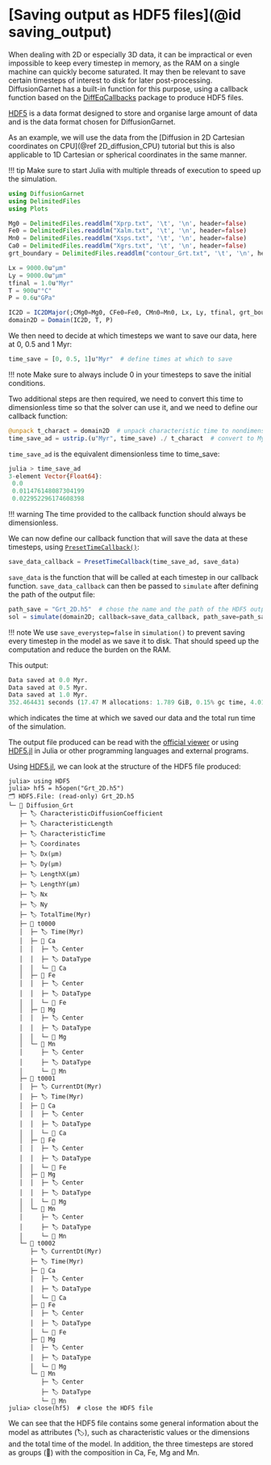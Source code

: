 # [Saving output as HDF5 files](@id saving_output)

When dealing with 2D or especially 3D data, it can be impractical or even impossible to keep every timestep in memory, as the RAM on a single machine can quickly become saturated. It may then be relevant to save certain timesteps of interest to disk for later post-processing. DiffusionGarnet has a built-in function for this purpose, using a callback function based on the [DiffEqCallbacks](https://docs.sciml.ai/DiffEqCallbacks/stable/) package to produce HDF5 files.

[HDF5](https://www.hdfgroup.org/solutions/hdf5/) is a data format designed to store and organise large amount of data and is the data format chosen for DiffusionGarnet.

As an example, we will use the data from the [Diffusion in 2D Cartesian coordinates on CPU](@ref 2D_diffusion_CPU) tutorial but this is also applicable to 1D Cartesian or spherical coordinates in the same manner.

!!! tip
    Make sure to start Julia with multiple threads of execution to speed up the simulation.

```julia
using DiffusionGarnet
using DelimitedFiles
using Plots

Mg0 = DelimitedFiles.readdlm("Xprp.txt", '\t', '\n', header=false)
Fe0 = DelimitedFiles.readdlm("Xalm.txt", '\t', '\n', header=false)
Mn0 = DelimitedFiles.readdlm("Xsps.txt", '\t', '\n', header=false)
Ca0 = DelimitedFiles.readdlm("Xgrs.txt", '\t', '\n', header=false)
grt_boundary = DelimitedFiles.readdlm("contour_Grt.txt", '\t', '\n', header=false)

Lx = 9000.0u"µm"
Ly = 9000.0u"µm"
tfinal = 1.0u"Myr"
T = 900u"°C"
P = 0.6u"GPa"

IC2D = IC2DMajor(;CMg0=Mg0, CFe0=Fe0, CMn0=Mn0, Lx, Ly, tfinal, grt_boundary)
domain2D = Domain(IC2D, T, P)
```

We then need to decide at which timesteps we want to save our data, here at 0, 0.5 and 1 Myr:

```julia
time_save = [0, 0.5, 1]u"Myr"  # define times at which to save
```

!!! note
    Make sure to always include 0 in your timesteps to save the initial conditions.

Two additional steps are then required, we need to convert this time to dimensionless time so that the solver can use it, and we need to define our callback function:

```julia
@unpack t_charact = domain2D  # unpack characteristic time to nondimensionalise the time for the simulation
time_save_ad = ustrip.(u"Myr", time_save) ./ t_charact  # convert to Myr, remove units, and convert to nondimensional time
```

`time_save_ad` is the equivalent dimensionless time to time_save:

```julia
julia > time_save_ad
3-element Vector{Float64}:
 0.0
 0.011476148087304199
 0.022952296174608398
```

!!! warning
    The time provided to the callback function should always be dimensionless.

We can now define our callback function that will save the data at these timesteps, using [`PresetTimeCallback()`](https://docs.sciml.ai/DiffEqCallbacks/stable/timed_callbacks/#DiffEqCallbacks.PresetTimeCallback):

```julia
save_data_callback = PresetTimeCallback(time_save_ad, save_data)
```

`save_data` is the function that will be called at each timestep in our callback function. `save_data_callback` can then be passed to `simulate` after defining the path of the output file:

```julia
path_save = "Grt_2D.h5"  # chose the name and the path of the HDF5 output file (make sure to add .h5 or .hdf5 at the end)
sol = simulate(domain2D; callback=save_data_callback, path_save=path_save, save_everystep=false);
```

!!! note
    We use `save_everystep=false` in `simulation()` to prevent saving every timestep in the model as we save it to disk. That should speed up the computation and reduce the burden on the RAM.

This output:

```julia
Data saved at 0.0 Myr.
Data saved at 0.5 Myr.
Data saved at 1.0 Myr.
352.464431 seconds (17.47 M allocations: 1.789 GiB, 0.15% gc time, 4.01% compilation time)
```

which indicates the time at which we saved our data and the total run time of the simulation.

The output file produced can be read with the [official viewer](https://www.hdfgroup.org/downloads/hdfview/#download) or using [HDF5.jl](https://juliaio.github.io/HDF5.jl/stable/) in Julia or other programming languages and external programs.

Using [HDF5.jl](https://juliaio.github.io/HDF5.jl/stable/), we can look at the structure of the HDF5 file produced:

```julia-repl
julia> using HDF5
julia> hf5 = h5open("Grt_2D.h5")
🗂️ HDF5.File: (read-only) Grt_2D.h5
└─ 📂 Diffusion_Grt
   ├─ 🏷️ CharacteristicDiffusionCoefficient
   ├─ 🏷️ CharacteristicLength
   ├─ 🏷️ CharacteristicTime
   ├─ 🏷️ Coordinates
   ├─ 🏷️ Dx(µm)
   ├─ 🏷️ Dy(µm)
   ├─ 🏷️ LengthX(µm)
   ├─ 🏷️ LengthY(µm)
   ├─ 🏷️ Nx
   ├─ 🏷️ Ny
   ├─ 🏷️ TotalTime(Myr)
   ├─ 📂 t0000
   │  ├─ 🏷️ Time(Myr)
   │  ├─ 📂 Ca
   │  │  ├─ 🏷️ Center
   │  │  ├─ 🏷️ DataType
   │  │  └─ 🔢 Ca
   │  ├─ 📂 Fe
   │  │  ├─ 🏷️ Center
   │  │  ├─ 🏷️ DataType
   │  │  └─ 🔢 Fe
   │  ├─ 📂 Mg
   │  │  ├─ 🏷️ Center
   │  │  ├─ 🏷️ DataType
   │  │  └─ 🔢 Mg
   │  └─ 📂 Mn
   │     ├─ 🏷️ Center
   │     ├─ 🏷️ DataType
   │     └─ 🔢 Mn
   ├─ 📂 t0001
   │  ├─ 🏷️ CurrentDt(Myr)
   │  ├─ 🏷️ Time(Myr)
   │  ├─ 📂 Ca
   │  │  ├─ 🏷️ Center
   │  │  ├─ 🏷️ DataType
   │  │  └─ 🔢 Ca
   │  ├─ 📂 Fe
   │  │  ├─ 🏷️ Center
   │  │  ├─ 🏷️ DataType
   │  │  └─ 🔢 Fe
   │  ├─ 📂 Mg
   │  │  ├─ 🏷️ Center
   │  │  ├─ 🏷️ DataType
   │  │  └─ 🔢 Mg
   │  └─ 📂 Mn
   │     ├─ 🏷️ Center
   │     ├─ 🏷️ DataType
   │     └─ 🔢 Mn
   └─ 📂 t0002
      ├─ 🏷️ CurrentDt(Myr)
      ├─ 🏷️ Time(Myr)
      ├─ 📂 Ca
      │  ├─ 🏷️ Center
      │  ├─ 🏷️ DataType
      │  └─ 🔢 Ca
      ├─ 📂 Fe
      │  ├─ 🏷️ Center
      │  ├─ 🏷️ DataType
      │  └─ 🔢 Fe
      ├─ 📂 Mg
      │  ├─ 🏷️ Center
      │  ├─ 🏷️ DataType
      │  └─ 🔢 Mg
      └─ 📂 Mn
         ├─ 🏷️ Center
         ├─ 🏷️ DataType
         └─ 🔢 Mn
julia> close(hf5)  # close the HDF5 file
```

We can see that the HDF5 file contains some general information about the model as attributes (🏷️), such as characteristic values or the dimensions and the total time of the model. In addition, the three timesteps are stored as groups (📂) with the composition in Ca, Fe, Mg and Mn.
